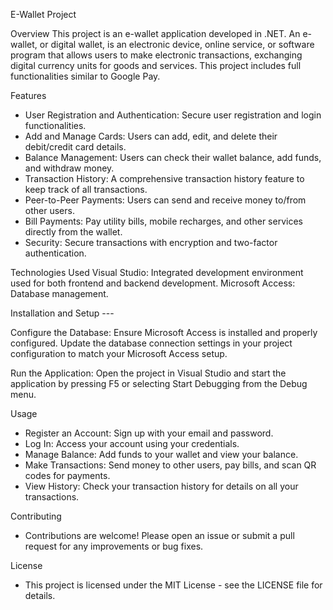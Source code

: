E-Wallet Project

Overview
This project is an e-wallet application developed in .NET. An e-wallet, or digital wallet, is an electronic device, online service, or software program that allows users to make electronic transactions, exchanging digital currency units for goods and services. This project includes full functionalities similar to Google Pay.

Features
 - User Registration and Authentication: Secure user registration and login functionalities.
 - Add and Manage Cards: Users can add, edit, and delete their debit/credit card details.
 - Balance Management: Users can check their wallet balance, add funds, and withdraw money.
 - Transaction History: A comprehensive transaction history feature to keep track of all transactions.
 - Peer-to-Peer Payments: Users can send and receive money to/from other users.
 - Bill Payments: Pay utility bills, mobile recharges, and other services directly from the wallet.
 - Security: Secure transactions with encryption and two-factor authentication.

Technologies Used
Visual Studio: Integrated development environment used for both frontend and backend development.
Microsoft Access: Database management.

Installation and Setup ---

Configure the Database:
Ensure Microsoft Access is installed and properly configured.
Update the database connection settings in your project configuration to match your Microsoft Access setup.

Run the Application:
Open the project in Visual Studio and start the application by pressing F5 or selecting Start Debugging from the Debug menu.

Usage
 - Register an Account: Sign up with your email and password.
 - Log In: Access your account using your credentials.
 - Manage Balance: Add funds to your wallet and view your balance.
 - Make Transactions: Send money to other users, pay bills, and scan QR codes for payments.
 - View History: Check your transaction history for details on all your transactions.

Contributing
 - Contributions are welcome! Please open an issue or submit a pull request for any improvements or bug fixes.

License
 - This project is licensed under the MIT License - see the LICENSE file for details.
